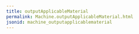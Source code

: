 ```yaml
---
title: outputApplicableMaterial
permalink: Machine.outputApplicableMaterial.html
jsonid: machine_outputapplicablematerial
---
```

